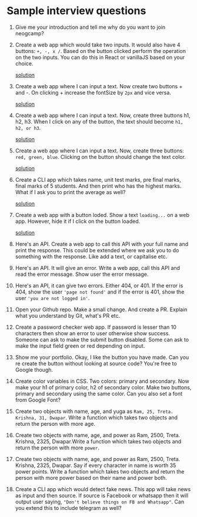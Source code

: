 # Sample interview questions
 
1. Give me your introduction and tell me why do you want to join neogcamp? 

1. Create a web app which would take two inputs. It would also have 4 buttons: `+, -, x /`. Based on the button clicked perform the operation on the two inputs. You can do this in React or vanillaJS based on your choice.

    [solution](https://codesandbox.io/s/interview-ques02-cp1rz)

1. Create a web app where I can input a text. Now create two buttons + and -. On clicking + increase the fontSize by `2px` and vice versa.

    [solution](https://codesandbox.io/s/interview-ques03-tlhlw)

1. Create a web app where I can input a text. Now, create three buttons h1, h2, h3. When I click on any of the button, the text should become `h1, h2, or h3`.

    [solution](https://codesandbox.io/s/interview-ques04-7cj4i)

1. Create a web app where I can input a text. Now, create three buttons: `red, green, blue`. Clicking on the button should change the text color.

    [solution](https://codesandbox.io/s/interview-ques05-p7j8l)

1. Create a CLI app which takes name, unit test marks, pre final marks, final marks of 5 students. And then print who has the highest marks. What if I ask you to print the average as well?

    [solution](https://replit.com/@sk02k1/interview-ques06#index.js)

1. Create a web app with a button loded. Show a text `loading...` on a web app. However, hide it if I click on the button loaded.

    [solution](https://codesandbox.io/s/interview-ques07-in575)

1. Here's an API. Create a web app to call this API with your full name and print the response. This could be extended where we ask you to do something with the response. Like add a text, or capitalise etc.

1. Here's an API. It will give an error. Write a web app, call this API and read the error message. Show user the error message.

1. Here's an API, it can give two errors. Either 404, or 401. If the error is 404, show the user `'page not found'` and if the error is 401, show the user `'you are not logged in'`.

1. Open your Github repo. Make a small change. And create a PR. Explain what you understand by Git, what's PR etc.

1. Create a password checker web app. If password is lesser than 10 characters then show an error to user otherwise show success. 
Someone can ask to make the submit button disabled. Some can ask to make the input field green or red depending on input.

1. Show me your portfolio. Okay, I like the button you have made. Can you re create the button without looking at source code? You're free to Google though. 

1. Create color variables in CSS. Two colors: primary and secondary. Now make your h1 of primary color, h2 of secondary color. Make two buttons, primary and secondary using the same color. Can you also set a font from Google Font?

1. Create two objects with name, age, and yuga as `Ram, 25, Treta. Krishna, 31, Dwapar`. 
Write a function which takes two objects and return the person with more age.

1. Create two objects with name, age, and power as Ram, 2500, Treta. Krishna, 2325, Dwapar.Write a function which takes two objects and return the person with more `power`. 

1. Create two objects with name, age, and power as Ram, 2500, Treta. Krishna, 2325, Dwapar. 
Say if every character in name is worth 35 power points.
Write a function which takes two objects and return the person with more power based on their name and power both.

1. Create a CLI app which would detect fake news. This app will take news as input and then source. If source is Facebook or whatsapp then it will output user saying, `"Don't believe things on FB and Whatsapp"`. Can you extend this to include telegram as well?